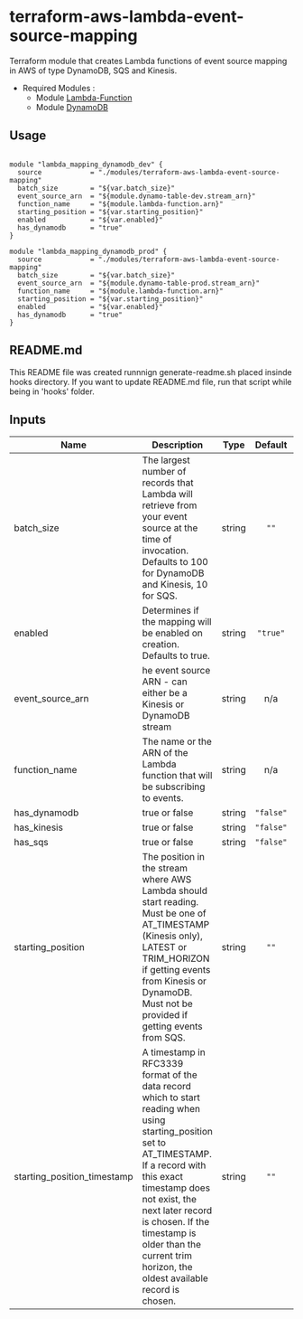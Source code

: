 
# terraform-aws-lambda-event-source-mapping

Terraform module that creates Lambda functions of event source mapping in AWS of type DynamoDB, SQS and Kinesis.

* Required Modules :
  * Module [Lambda-Function](https://registry.terraform.io/modules/corpit-consulting-public/lambda-function-mod/aws/0.1.3)
  * Module [DynamoDB](https://registry.terraform.io/modules/corpit-consulting-public/dynamodb-table-mod/aws/0.1.2)
## Usage

```hcl

module "lambda_mapping_dynamodb_dev" {
  source            = "./modules/terraform-aws-lambda-event-source-mapping"
  batch_size        = "${var.batch_size}"
  event_source_arn  = "${module.dynamo-table-dev.stream_arn}"
  function_name     = "${module.lambda-function.arn}"
  starting_position = "${var.starting_position}"
  enabled           = "${var.enabled}"
  has_dynamodb      = "true"
}

module "lambda_mapping_dynamodb_prod" {
  source            = "./modules/terraform-aws-lambda-event-source-mapping"
  batch_size        = "${var.batch_size}"
  event_source_arn  = "${module.dynamo-table-prod.stream_arn}"
  function_name     = "${module.lambda-function.arn}"
  starting_position = "${var.starting_position}"
  enabled           = "${var.enabled}"
  has_dynamodb      = "true"
}

```

## README.md
This README file was created runnnign generate-readme.sh placed insinde hooks directory.
If you want to update README.md file, run that script while being in 'hooks' folder.
## Inputs

| Name | Description | Type | Default | Required |
|------|-------------|:----:|:-----:|:-----:|
| batch\_size | The largest number of records that Lambda will retrieve from your event source at the time of invocation. Defaults to 100 for DynamoDB and Kinesis, 10 for SQS. | string | `""` | no |
| enabled | Determines if the mapping will be enabled on creation. Defaults to true. | string | `"true"` | no |
| event\_source\_arn | he event source ARN - can either be a Kinesis or DynamoDB stream | string | n/a | yes |
| function\_name | The name or the ARN of the Lambda function that will be subscribing to events. | string | n/a | yes |
| has\_dynamodb | true or false | string | `"false"` | no |
| has\_kinesis | true or false | string | `"false"` | no |
| has\_sqs | true or false | string | `"false"` | no |
| starting\_position | The position in the stream where AWS Lambda should start reading. Must be one of AT_TIMESTAMP (Kinesis only), LATEST or TRIM_HORIZON if getting events from Kinesis or DynamoDB. Must not be provided if getting events from SQS. | string | `""` | no |
| starting\_position\_timestamp | A timestamp in RFC3339 format of the data record which to start reading when using starting_position set to AT_TIMESTAMP. If a record with this exact timestamp does not exist, the next later record is chosen. If the timestamp is older than the current trim horizon, the oldest available record is chosen. | string | `""` | no |

